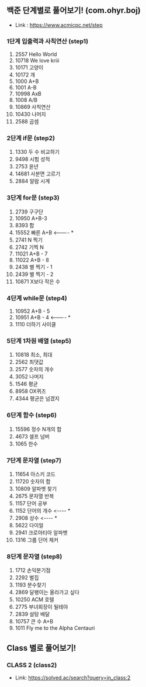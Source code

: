 ## 백준 단계별로 풀어보기! (com.ohyr.boj)

- Link : https://www.acmicpc.net/step

### 1단계 입출력과 사칙연산 (step1)
1.	2557		Hello World
2.	10718	We love kriii
3.	10171	고양이
4.	10172	개
5.	1000	A+B
6.	1001	A-B
7.	10998	AxB
8.	1008	A/B
9.	10869	사칙연산
10.	10430	나머지
11.	2588	곱셈

### 2단계 if문 (step2)
1.	1330	두 수 비교하기
2.	9498	시험 성적
3.	2753	윤년
4.	14681	사분면 고르기
5.	2884	알람 시계

### 3단계 for문 (step3)
1.	2739	구구단
2.	10950	A+B-3
3.	8393	합
4.	15552	빠른 A+B	<---- *
5.	2741	N 찍기
6.	2742	기찍 N
7.	11021	A+B - 7
8.	11022	A+B - 8
9.	2438	별 찍기 - 1
10.	2439	별 찍기 - 2
11.	10871	X보다 작은 수

### 4단계 while문 (step4)
1.	10952	A+B - 5
2.	10951	A+B - 4		<---- *
3.	1110	더하기 사이클

### 5단계 1차원 배열 (step5)
1.	10818	최소, 최대
2.	2562	최댓값
3.	2577	숫자의 개수
4.	3052	나머지
5.	1546	평균
6.	8958	OX퀴즈
7.	4344	평균은 넘겠지

### 6단계 함수 (step6)
1.	15596	정수 N개의 합
2.	4673	셀프 넘버
3.	1065	한수

### 7단계 문자열 (step7)
1.	11654	아스키 코드
2.	11720	숫자의 합
3.	10809	알파벳 찾기
4.	2675	문자열 반복
5.	1157	단어 공부
6.	1152	단어의 개수		<---- *
7.	2908	상수			<---- *
8.	5622	다이얼
9.	2941	크로아티아 알파벳
10.	1316	그룹 단어 체커

### 8단계 문자열 (step8)
1.	1712	손익분기점
2.	2292	벌집
3.	1193	분수찾기
4.	2869	달팽이는 올라가고 싶다
5.	10250	ACM 호텔
6.	2775	부녀회장이 될테야
7.	2839	설탕 배달
8.	10757	큰 수 A+B
9.	1011	Fly me to the Alpha Centauri

## Class 별로 풀어보기!

### CLASS 2 (class2)

- Link: https://solved.ac/search?query=in_class:2
